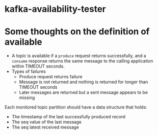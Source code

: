 # kafka-availability-tester

# Some thoughts on the definition of available
* A topic is available if a `produce` request returns successfully, and a `consume` response returns the same 
message to the calling application within TIMEOUT seconds.
* Types of failures
    * Produce request returns failure
    * Message is not returned and nothing is returned for longer than TIMEOUT seconds
    * Later messages are returned but a sent message appears to be missing

Each monitored topic partition should have a data structure that holds:
* The timestamp of the last successfully produced record
* The seq value of the last message
* The seq latest received message